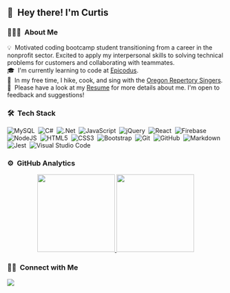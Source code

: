 
## 👋 &nbsp;Hey there! I'm Curtis

### 👨🏻‍💻 &nbsp;About Me

💡 &nbsp;Motivated coding bootcamp student transitioning from a career in the nonprofit sector. Excited to apply my interpersonal skills to solving technical problems for customers and collaborating with teammates.\
🎓 &nbsp;I'm currently learning to code at [Epicodus](https://www.epicodus.com/).\
🎼 &nbsp;In my free time, I hike, cook, and sing with the [Oregon Repertory Singers](https://www.orsingers.org/).\
📄 &nbsp;Please have a look at my [Resume](https://docs.google.com/document/d/16lH4VXBi98dcgJuKWQmRjEz5PvEemM8BrA-_L5Dq8i4/edit?usp=sharing) for more details about me. I'm open to feedback and suggestions!

### 🛠 &nbsp;Tech Stack

![MySQL](https://img.shields.io/badge/mysql-%2300f.svg?style=for-the-badge&logo=mysql&logoColor=white)&nbsp;
![C#](https://img.shields.io/badge/c%23-%23239120.svg?style=for-the-badge&logo=c-sharp&logoColor=white)&nbsp;
![.Net](https://img.shields.io/badge/.NET-5C2D91?style=for-the-badge&logo=.net&logoColor=white)&nbsp;
![JavaScript](https://img.shields.io/badge/javascript-%23323330.svg?style=for-the-badge&logo=javascript&logoColor=%23F7DF1E)&nbsp;
![jQuery](https://img.shields.io/badge/jquery-%230769AD.svg?style=for-the-badge&logo=jquery&logoColor=white)&nbsp;
![React](https://img.shields.io/badge/react-%2320232a.svg?style=for-the-badge&logo=react&logoColor=%2361DAFB)&nbsp;
![Firebase](https://img.shields.io/badge/firebase-%23039BE5.svg?style=for-the-badge&logo=firebase)&nbsp;
![NodeJS](https://img.shields.io/badge/node.js-6DA55F?style=for-the-badge&logo=node.js&logoColor=white)&nbsp;
![HTML5](https://img.shields.io/badge/html5-%23E34F26.svg?style=for-the-badge&logo=html5&logoColor=white)&nbsp;
![CSS3](https://img.shields.io/badge/css3-%231572B6.svg?style=for-the-badge&logo=css3&logoColor=white)&nbsp;
![Bootstrap](https://img.shields.io/badge/bootstrap-%23563D7C.svg?style=for-the-badge&logo=bootstrap&logoColor=white)&nbsp;
![Git](https://img.shields.io/badge/git-%23F05033.svg?style=for-the-badge&logo=git&logoColor=white)&nbsp;
![GitHub](https://img.shields.io/badge/github-%23121011.svg?style=for-the-badge&logo=github&logoColor=white)&nbsp;
![Markdown](https://img.shields.io/badge/markdown-%23000000.svg?style=for-the-badge&logo=markdown&logoColor=white)&nbsp;
![Jest](https://img.shields.io/badge/-jest-%23C21325?style=for-the-badge&logo=jest&logoColor=white)&nbsp;
![Visual Studio Code](https://img.shields.io/badge/Visual%20Studio%20Code-0078d7.svg?style=for-the-badge&logo=visual-studio-code&logoColor=white)&nbsp;

### ⚙️ &nbsp;GitHub Analytics

<p align="center">
<a href="https://github.com/AVS1508">
  <img height="180em" src="https://github-readme-stats-eight-theta.vercel.app/api?username=curtisbrooks678&show_icons=true&theme=vue-dark&include_all_commits=true&count_private=true" />
  <img height="180em" src="https://github-readme-stats-eight-theta.vercel.app/api/top-langs/?username=curtisbrooks678&layout=compact&exclude_lang=java+r&theme=vue-dark" />
</a>
</p>

### 🤝🏻 &nbsp;Connect with Me

<a href="https://linkedin.com/in/curtisbrooks678"><img src="https://img.shields.io/badge/-Curtis%20Brooks-0077B5?style=flat-square&logo=Linkedin&logoColor=white"/></a>
